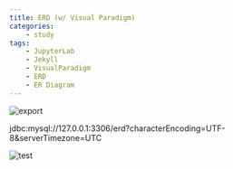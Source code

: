 ```yaml
---
title: ERD (w/ Visual Paradigm)  
categories:  
    - study
tags:  
    - JupyterLab  
    - Jekyll  
    - VisualParadigm
    - ERD  
    - ER Diagram  
---
```




![export](https://photos.google.com/album/AF1QipMmFtO6nrkTzg6l1cqu_IHdj-UvG2D1k1ZzY03G/photo/AF1QipMBVYkSv3KzD-CtfUyAsCaIXq4jC_9mAhYFdnTI)



jdbc:mysql://127.0.0.1:3306/erd?characterEncoding=UTF-8&serverTimezone=UTC

![test](https://drive.google.com/uc?id=1KRrjXRmUFV7GJeXyTQRuQ-MjTkIYMOva)
